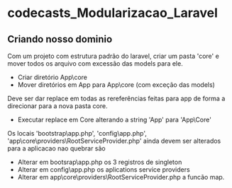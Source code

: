 # codecasts_Modularizacao_Laravel

## Criando nosso dominio

Com um projeto com estrutura padrão do laravel, criar um pasta 'core' e mover todos os arquivo com excessão das models para ele.

  - Criar diretório App\core
  - Mover diretórios em App para App\core (com exceção das models)

Deve ser dar replace em todas as rereferências feitas para app de forma a direcionar para a nova pasta core.

- Executar replace em Core alterando a string 'App\' para 'App\Core\'


Os locais 'bootstrap\app.php', 'config\app.php', 'app\core\providers\RootServiceProvider.php' ainda devem ser alterados para a aplicacao nao quebrar são

- Alterar em bootsrap\app.php os 3 registros de singleton
- Alterar em config\app.php os aplications service providers
- Alterar em app\core\providers\RootServiceProvider.php a funcão map.




